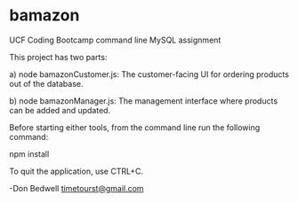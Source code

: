 # bamazon
UCF Coding Bootcamp command line MySQL assignment

This project has two parts: 

a) node bamazonCustomer.js: The customer-facing UI for ordering products out of the database.

b) node bamazonManager.js: The management interface where products can be added and updated.

Before starting either tools, from the command line run the following command:

npm install

To quit the application, use CTRL+C.

-Don Bedwell
timetourst@gmail.com